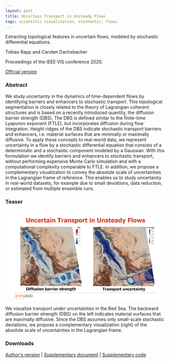 ```yaml
---
layout: post
title: Uncertain Transport in Unsteady Flows
tags: scientific visualization, stochastic, flows
---
```


Extracting topological features in uncertain flows, modeled by stochastic differential equations.

Tobias Rapp and Carsten Dachsbacher

Proceedings of the IEEE VIS conference 2020.

[Official version](https://doi.org/10.1109/VIS47514.2020.00010)


### Abstract

We study uncertainty in the dynamics of time-dependent flows by identifying barriers and enhancers to stochastic transport. This topological segmentation is closely related to the theory of Lagrangian coherent structures and is based on a recently introduced quantity, the diffusion barrier strength (DBS). The DBS is defined similar to the finite-time Lyapunov exponent (FTLE), but incorporates diffusion during flow integration. Height ridges of the DBS indicate stochastic transport barriers and enhancers, i.e. material surfaces that are minimally or maximally diffusive. To apply these concepts to real-world data, we represent uncertainty in a flow by a stochastic differential equation that consists of a deterministic and a stochastic component modeled by a Gaussian. With this formulation we identify barriers and enhancers to stochastic transport, without performing expensive Monte Carlo simulation and with a computational complexity comparable to FTLE. In addition, we propose a complementary visualization to convey the absolute scale of uncertainties in the Lagrangian frame of reference. This enables us to study uncertainty in real-world datasets, for example due to small deviations, data reduction, or estimated from multiple ensemble runs.

### Teaser

![Transport in the Red Sea](/images/dbs.png)

We visualize transport under uncertainties in the Red Sea. The backward diffusion barrier strength (DBS) on the left indicates material surfaces that are maximally diffusive. Since the DBS assumes only small-scale stochastic deviations, we propose a complementary visualization (right) of the absolute scale of uncertainties in the Lagrangian frame.

### Downloads

[Author's version](https://cg.ivd.kit.edu/publications/2020/uncertain_transport/preprint.pdf)
| [Supplementary document](https://cg.ivd.kit.edu/publications/2020/uncertain_transport/supplementary.pdf)
| [Supplementary code](https://cg.ivd.kit.edu/publications/2020/uncertain_transport/supplementary_code.h)
